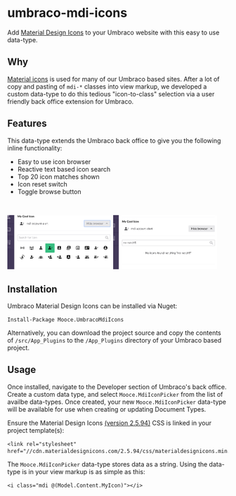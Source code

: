 # umbraco-mdi-icons

Add [Material Design Icons](https://cdn.materialdesignicons.com/2.5.94/) to your Umbraco website with this easy to use data-type.

## Why

[Material icons](https://materialdesignicons.com/) is used for many of our Umbraco based sites. After a lot of copy and pasting of `mdi-*` classes into view markup, we developed a custom data-type to do this tedious "icon-to-class" selection via a user friendly back office extension for Umbraco.

## Features

This data-type extends the Umbraco back office to give you the following inline functionality:

- Easy to use icon browser
- Reactive text based icon search
- Top 20 icon matches shown
- Icon reset switch
- Toggle browse button

<br>

<img 
alt="Material Design Icon data type for Umbraco in the back office" src="https://raw.githubusercontent.com/mooce/umbraco-mdi-icons/master/docs/img/backoffice-default.png" width="47%"> 
<img 
alt="Material Design Icon data type for Umbraco has reactive search"
src="https://raw.githubusercontent.com/mooce/umbraco-mdi-icons/master/docs/img/backoffice-nomatch.png" width="47%">

## Installation

Umbraco Material Design Icons can be installed via Nuget:
```
Install-Package Mooce.UmbracoMdiIcons
```

Alternatively, you can download the project source and copy the contents of `/src/App_Plugins` to the `/App_Plugins` directory of your Umbraco based project.

## Usage

Once installed, navigate to the Developer section of Umbraco's back office. Create a custom data type, and select `Mooce.MdiIconPicker` from the list of availbe data-types. Once created, your new `Mooce.MdiIconPicker` data-type will be available for use when creating or updating Document Types.

Ensure the Material Design Icons [(version 2.5.94)](https://cdn.materialdesignicons.com/2.5.94/) CSS is linked in your project template(s):
```
<link rel="stylesheet" href="//cdn.materialdesignicons.com/2.5.94/css/materialdesignicons.min.css">
```

The `Mooce.MdiIconPicker` data-type stores data as a string. Using the data-type is in your view markup is as simple as this:

```
<i class="mdi @(Model.Content.MyIcon)"></i>
```
